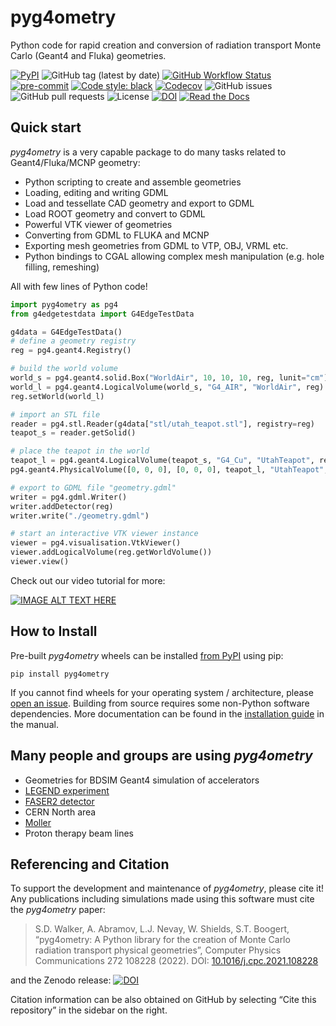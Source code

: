 # pyg4ometry

Python code for rapid creation and conversion of radiation transport Monte
Carlo (Geant4 and Fluka) geometries.

[![PyPI](https://img.shields.io/pypi/v/pyg4ometry?logo=pypi)](https://pypi.org/project/pyg4ometry/)
![GitHub tag (latest by date)](https://img.shields.io/github/v/tag/g4edge/pyg4ometry?logo=git)
[![GitHub Workflow Status](https://img.shields.io/github/checks-status/g4edge/pyg4ometry/main?label=main%20branch&logo=github)](https://github.com/pyg4ometry/pyg4ometry/actions)
[![pre-commit](https://img.shields.io/badge/pre--commit-enabled-brightgreen?logo=pre-commit&logoColor=white)](https://github.com/pre-commit/pre-commit)
[![Code style: black](https://img.shields.io/badge/code%20style-black-000000.svg)](https://github.com/psf/black)
[![Codecov](https://img.shields.io/codecov/c/github/g4edge/pyg4ometry?logo=codecov)](https://app.codecov.io/gh/pyg4ometry/pyg4ometry)
![GitHub issues](https://img.shields.io/github/issues/g4edge/pyg4ometry?logo=github)
![GitHub pull requests](https://img.shields.io/github/issues-pr/g4edge/pyg4ometry?logo=github)
![License](https://img.shields.io/github/license/g4edge/pyg4ometry)
[![DOI](https://zenodo.org/badge/DOI/10.5281/zenodo.10449301.svg)](https://doi.org/10.5281/zenodo.10449301)
[![Read the Docs](https://img.shields.io/readthedocs/pyg4ometry?logo=readthedocs)](https://pyg4ometry.readthedocs.io)

## Quick start

_pyg4ometry_ is a very capable package to do many tasks related
to Geant4/Fluka/MCNP geometry:

- Python scripting to create and assemble geometries
- Loading, editing and writing GDML
- Load and tessellate CAD geometry and export to GDML
- Load ROOT geometry and convert to GDML
- Powerful VTK viewer of geometries
- Converting from GDML to FLUKA and MCNP
- Exporting mesh geometries from GDML to VTP, OBJ, VRML etc.
- Python bindings to CGAL allowing complex mesh manipulation (e.g. hole filling, remeshing)

All with few lines of Python code!

```py
import pyg4ometry as pg4
from g4edgetestdata import G4EdgeTestData

g4data = G4EdgeTestData()
# define a geometry registry
reg = pg4.geant4.Registry()

# build the world volume
world_s = pg4.geant4.solid.Box("WorldAir", 10, 10, 10, reg, lunit="cm")
world_l = pg4.geant4.LogicalVolume(world_s, "G4_AIR", "WorldAir", reg)
reg.setWorld(world_l)

# import an STL file
reader = pg4.stl.Reader(g4data["stl/utah_teapot.stl"], registry=reg)
teapot_s = reader.getSolid()

# place the teapot in the world
teapot_l = pg4.geant4.LogicalVolume(teapot_s, "G4_Cu", "UtahTeapot", reg)
pg4.geant4.PhysicalVolume([0, 0, 0], [0, 0, 0], teapot_l, "UtahTeapot", world_l, reg)

# export to GDML file "geometry.gdml"
writer = pg4.gdml.Writer()
writer.addDetector(reg)
writer.write("./geometry.gdml")

# start an interactive VTK viewer instance
viewer = pg4.visualisation.VtkViewer()
viewer.addLogicalVolume(reg.getWorldVolume())
viewer.view()
```

Check out our video tutorial for more:

[![IMAGE ALT TEXT HERE](https://img.youtube.com/vi/OPvQFZsFvhs/0.jpg)](https://www.youtube.com/watch?v=OPvQFZsFvhs)

## How to Install

Pre-built _pyg4ometry_ wheels can be installed [from PyPI](https://pypi.org/project/pyg4ometry)
using pip:

```
pip install pyg4ometry
```

If you cannot find wheels for your operating system / architecture,
please [open an issue](https://github.com/g4edge/pyg4ometry/issues).
Building from source requires some non-Python software dependencies.
More documentation can be found in the
[installation guide](https://pyg4ometry.readthedocs.io/en/stable/manual/installation.html) in the manual.

## Many people and groups are using _pyg4ometry_

- Geometries for BDSIM Geant4 simulation of accelerators
- [LEGEND experiment](https://indico.cern.ch/event/1252095/contributions/5592424/attachments/2730430/4746429/202310-PyHEP.pdf)
- [FASER2 detector](https://cds.cern.ch/record/2893550)
- CERN North area
- [Moller](https://www.lucbarrett.info/Poster.pdf)
- Proton therapy beam lines

## Referencing and Citation

To support the development and maintenance of _pyg4ometry_, please cite it!
Any publications including simulations made using this software must cite
the _pyg4ometry_ paper:

> S.D. Walker, A. Abramov, L.J. Nevay, W. Shields, S.T. Boogert,
> “pyg4ometry: A Python library for the creation of Monte Carlo radiation transport physical geometries”,
> Computer Physics Communications 272 108228 (2022). DOI: [10.1016/j.cpc.2021.108228](https://doi.org/10.1016/j.cpc.2021.108228)

and the Zenodo release: [![DOI](https://zenodo.org/badge/DOI/10.5281/zenodo.10449301.svg)](https://doi.org/10.5281/zenodo.10449301)

Citation information can be also obtained on GitHub by selecting “Cite this repository” in the sidebar on the right.
